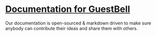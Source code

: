 # [Documentation for GuestBell](https://guestbell.github.io/docs)

Our documentation is open-sourced & markdown driven to make sure anybody can contribute their ideas and share them with others.
